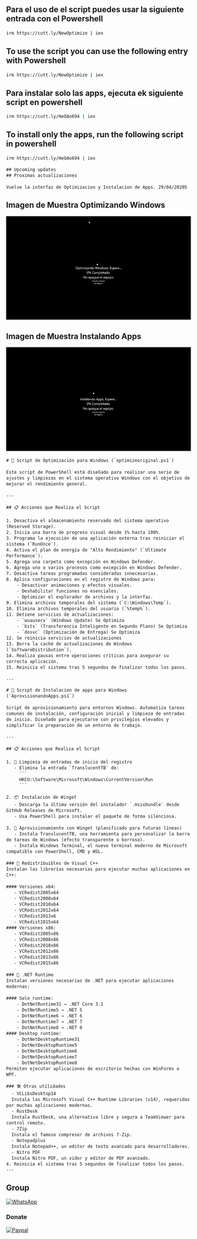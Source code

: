 ## Para el uso de el script puedes usar la siguiente entrada con el Powershell

```bash
irm https://cutt.ly/NewOptimize | iex
```

## To use the script you can use the following entry with Powershell

```bash
irm https://cutt.ly/NewOptimize | iex
```
## Para instalar solo las apps, ejecuta ek siguiente script en powershell
```bash
irm https://cutt.ly/HeOAo694 | iex
```

## To install only the apps, run the following script in powershell

```bash
irm https://cutt.ly/HeOAo694 | iex
```
```
## Upcoming updates
## Proximas actualizaciones

Vuelve la interfaz de Optimizacion y Instalacion de Apps. 29/04/20205

```
## Imagen de Muestra Optimizando Windows
<p align="center">
<a href=></a><img src="https://github.com/mggons93/OptimizeUpdate/blob/main/Optimizando.gif"/>
</p>

## Imagen de Muestra Instalando Apps
<p align="center">
<a href=></a><img src="https://github.com/mggons93/OptimizeUpdate/blob/main/Installapps.gif"/>
</p>

```
# 🧰 Script de Optimización para Windows (`optimizeoriginal.ps1`)

Este script de PowerShell está diseñado para realizar una serie de ajustes y limpiezas en el sistema operativo Windows con el objetivo de mejorar el rendimiento general.

---

## 📋 Acciones que Realiza el Script

1. Desactiva el almacenamiento reservado del sistema operativo (Reserved Storage).
2. Inicia una barra de progreso visual desde 1% hasta 100%.
3. Programa la ejecución de una aplicación externa tras reiniciar el sistema (`RunOnce`).
4. Activa el plan de energía de "Alto Rendimiento" (`Ultimate Performance`).
5. Agrega una carpeta como excepción en Windows Defender.
6. Agrega uno o varios procesos como excepción en Windows Defender.
7. Desactiva tareas programadas consideradas innecesarias.
8. Aplica configuraciones en el registro de Windows para:
    - Desactivar animaciones y efectos visuales.
    - Deshabilitar funciones no esenciales.
    - Optimizar el explorador de archivos y la interfaz.
9. Elimina archivos temporales del sistema (`C:\Windows\Temp`).
10. Elimina archivos temporales del usuario (`%temp%`).
11. Detiene servicios de actualizaciones:
    - `wuauserv` (Windows Update) Se Optimiza
    - `bits` (Transferencia Inteligente en Segundo Plano) Se Optimiza
    - `dosvc` (Optimización de Entrega) Se Optimiza
12. Se reinicia servicios de actualizaciones
13. Borra la caché de actualizaciones de Windows (`SoftwareDistribution`).
14. Realiza pausas entre operaciones críticas para asegurar su correcta aplicación.
15. Reinicia el sistema tras 5 segundos de finalizar todos los pasos.

---
```
```
# 🧰 Script de Instalacion de apps para Windows (`AprovisionandoApps.ps1`)

Script de aprovisionamiento para entornos Windows. Automatiza tareas comunes de instalación, configuración inicial y limpieza de entradas de inicio. Diseñado para ejecutarse con privilegios elevados y simplificar la preparación de un entorno de trabajo.

---

## 📋 Acciones que Realiza el Script

1. 🧹 Limpieza de entradas de inicio del registro
   - Elimina la entrada `TranslucentTB` de:
     ```
     HKCU:\Software\Microsoft\Windows\CurrentVersion\Run
     ```

2. 📦 Instalación de Winget
   - Descarga la última versión del instalador `.msixbundle` desde GitHub Releases de Microsoft.
   - Usa PowerShell para instalar el paquete de forma silenciosa.

3. 🧰 Aprovisionamiento con Winget (planificado para futuras líneas)
   - Instala TranslucentTB, una herramienta para personalizar la barra de tareas de Windows (efecto transparente o borroso).
   - Instala Windows Terminal, el nuevo terminal moderno de Microsoft compatible con PowerShell, CMD y WSL.

### 🔧 Redistribuibles de Visual C++
Instalan las librerías necesarias para ejecutar muchas aplicaciones en C++:

#### Versiones x64:
   - VCRedist2005x64
   - VCRedist2008x64
   - VCRedist2010x64
   - VCRedist2012x64
   - VCRedist2013x6
   - VCRedist2015x64
#### Versiones x86:
   - VCRedist2005x86
   - VCRedist2008x86
   - VCRedist2010x86
   - VCRedist2012x86
   - VCRedist2013x86
   - VCRedist2015x86

### 🧩 .NET Runtime
Instalan versiones necesarias de .NET para ejecutar aplicaciones modernas:

#### Solo runtime:
    - DotNetRuntime31 → .NET Core 3.1  
    - DotNetRuntime5 → .NET 5  
    - DotNetRuntime6 → .NET 6  
    - DotNetRuntime7 → .NET 7  
    - DotNetRuntime8 → .NET 8  
#### Desktop runtime:
    - DotNetDesktopRuntime31
    - DotNetDesktopRuntime5
    - DotNetDesktopRuntime6
    - DotNetDesktopRuntime7
    - DotNetDesktopRuntime8 
Permiten ejecutar aplicaciones de escritorio hechas con WinForms o WPF.

### 🛠️ Otras utilidades
  - VCLibsDesktop14  
  Instala las Microsoft Visual C++ Runtime Libraries (v14), requeridas por muchas aplicaciones modernas.
  - RustDesk  
  Instala RustDesk, una alternativa libre y segura a TeamViewer para control remoto.
  - 7Zip  
  Instala el famoso compresor de archivos 7-Zip.
  - Notepadplus  
  Instala Notepad++, un editor de texto avanzado para desarrolladores.
  - Nitro PDF  
  Instala Nitro PDF, un vidor y editor de PDF avanzado.
4. Reinicia el sistema tras 5 segundos de finalizar todos los pasos.
---
```
## Group
<a href="https://chat.whatsapp.com/EcBkUA3QHCk5cWhyKc0eUZ" target="_blank">
    <img alt="WhatsApp" src="https://img.shields.io/badge/WhatsApp%20Group-25D366?style=for-the-badge&logo=whatsapp&logoColor=white"/>
</a>

### Donate
<a href="https://paypal.me/malagons" target="_blank"><img alt="Paypal" src="https://img.shields.io/badge/PayPal-00457C?style=for-the-badge&logo=paypal&logoColor=white" /></a>

